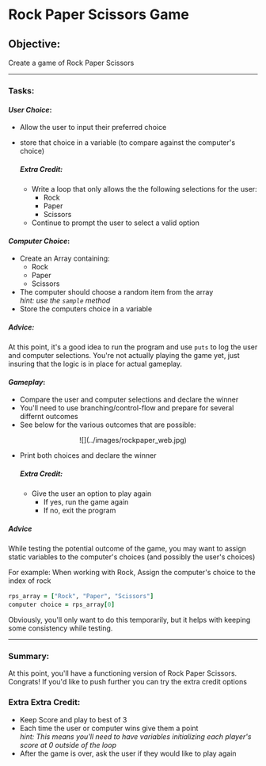 # Rock Paper Scissors Game

## Objective:

Create a game of Rock Paper Scissors 

- - - -

### Tasks:

#### _User Choice_:

- Allow the user to input their preferred choice
- store that choice in a variable (to compare against the computer's choice)
	
	##### _Extra Credit_: 
	- Write a loop that only allows the the following selections for the user:
		- Rock
		- Paper
		- Scissors
	- Continue to prompt the user to select a valid option

	
#### _Computer Choice_:   

- Create an Array containing:
	- Rock
	- Paper
	- Scissors
- The computer should choose a random item from the array<br>*hint: use the `sample` method*
- Store the computers choice in a variable


##### Advice:
At this point, it's a good idea to run the program and use `puts` to log the user and computer selections. You're not actually playing the game yet, just insuring that the logic is in place for actual gameplay. 

#### _Gameplay_:

- Compare the user and computer selections and declare the winner
- You'll need to use branching/control-flow and prepare for several differnt outcomes
- See below for the various outcomes that are possible:

<center>![](../images/rockpaper_web.jpg)</center>

- Print both choices and declare the winner
	
	##### _Extra Credit_: 
	- Give the user an option to play again
		- If yes, run the game again
		- If no, exit the program

##### Advice
While testing the potential outcome of the game, you may want to assign static variables to the computer's choices (and possibly the user's choices)

For example:
When working with Rock, Assign the computer's choice to the index of rock
	
```ruby
rps_array = ["Rock", "Paper", "Scissors"]
computer choice = rps_array[0]
```
	
Obviously, you'll only want to do this temporarily, but it helps with keeping some consistency while testing. 


- - - - 

### Summary: 

At this point, you'll have a functioning version of Rock Paper Scissors. Congrats! If you'd like to push further you can try the extra credit options

### Extra Extra Credit:

- Keep Score and play to best of 3
- Each time the user or computer wins give them a point <br> *hint: This means you'll need to have variables initializing each player's score at 0 outside of the loop*  
- After the game is over, ask the user if they would like to play again 

